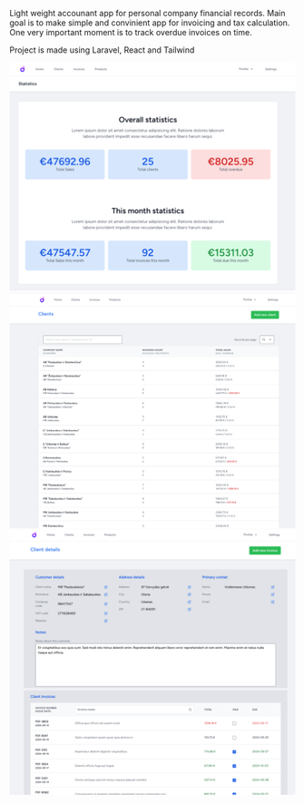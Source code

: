 Light weight accounant app for personal company financial records. Main goal is to make simple and convinient app for invoicing and tax calculation. One very important moment is to track overdue invoices on time.

Project is made using Laravel, React and Tailwind

<img src="https://raw.githubusercontent.com/BaubasDRSK/small-bussines-accountant-LT/refs/heads/main/Screenshot%202024-09-24%20at%2022.37.28.png" width="600" alt="Laravel Logo">
<img src="https://raw.githubusercontent.com/BaubasDRSK/small-bussines-accountant-LT/refs/heads/main/Screenshot%202024-09-24%20at%2022.37.52.png" width="600" alt="Laravel Logo">
<img src="https://raw.githubusercontent.com/BaubasDRSK/small-bussines-accountant-LT/refs/heads/main/Screenshot%202024-09-24%20at%2022.38.39.png" width="600" alt="Laravel Logo">


